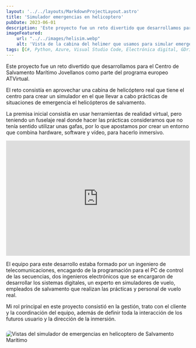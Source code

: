 ```yaml
---
layout: '../../layouts/MarkdownProjectLayout.astro'
title: 'Simulador emergencias en helicoptero'
pubDate: 2023-06-01
description: 'Este proyecto fue un reto divertido que desarrollamos para el Centro de Salvamento Marítimo Jovellanos como parte del programa europeo ATVirtual.'
imageFeatured:
    url: "../../images/helisim.webp"
    alt: 'Vista de la cabina del helimer que usamos para simular emergencias.'
tags: [C#, Python, Azure, Visual Studio Code, Electrónica digital, GDrive, Slack, Trello]
---
```

Este proyecto fue un reto divertido que desarrollamos para el Centro de Salvamento Marítimo Jovellanos como parte del programa europeo ATVirtual.

El reto consistía en aprovechar una cabina de helicóptero real que tiene el centro para crear un simulador en el que llevar a cabo prácticas de situaciones de emergencia el helicópteros de salvamento.

La premisa inicial consistía en usar herramientas de realidad virtual, pero teniendo un fuselaje real donde hacer las prácticas consideramos que no tenía sentido utilizar unas gafas, por lo que apostamos por crear un entorno que combina hardware, software y vídeo, para hacerlo inmersivo.

<iframe width="100%" height="315" src="https://www.youtube.com/embed/InpRqphiowU?si=A60fVO2LZ99_Q7z0" title="Vídeo grabado durante las pruebas del primer prototipo." frameborder="0" allow="accelerometer; autoplay; clipboard-write; encrypted-media; gyroscope; picture-in-picture; web-share" allowfullscreen class="mt-5 mb-5"></iframe>

El equipo para este desarrollo estaba formado por un ingeniero de telecomunicaciones, encagardo de la programación para el PC de control de las secuencias, dos ingenieros electrónicos que se encargaron de desarrollar los sistemas digitales, un experto en simuladores de vuelo, empleados de salvamento que realizan las prácticas y personal de vuelo real.

Mi rol principal en este proyecto consistió en la gestión, trato con el cliente y la coordinación del equipo, además de definir toda la interacción de los futuros usuario y la dirección de la inmersión.

<div class="flex justify-center items-center">
    <img src="/images/helitrip.webp" alt="Vistas del simulador de emergencias en helicoptero de Salvamento Marítimo" class="imgmd">
</div>

<style>
    .imgmd{
        border-radius: 0.5rem;
        margin-top: 2%;
        margin-bottom: 2%;
    }
</style>
